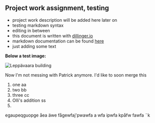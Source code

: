 Project work assignment, testing
-----------------------
  - project work description will be added here later on
  - testing markdown syntax
  - editing in between
  - this document is written with [dillinger.io]
  - markdown documentation can be found [here]
  - just adding some text

[dillinger.io]: http://dillinger.io/
[here]: http://daringfireball.net/projects/markdown/syntax

**Below a test image:**

![Leppävaara building](http://www.metropolia.fi/fileadmin/user_upload/Hakusivusto/toimipisteet/vanhamaantie6.png)

Now I'm not messing with Patrick anymore.
I'd like to soon merge this

1. one aa
123. two  bb 
1. three cc
5. Olli's addition ss
6. 
egaupeqguopge
åea
äwe
fågewfaj'pwawfa
a
wfa
ipwfa
kpåfw
fawfa
¨k
